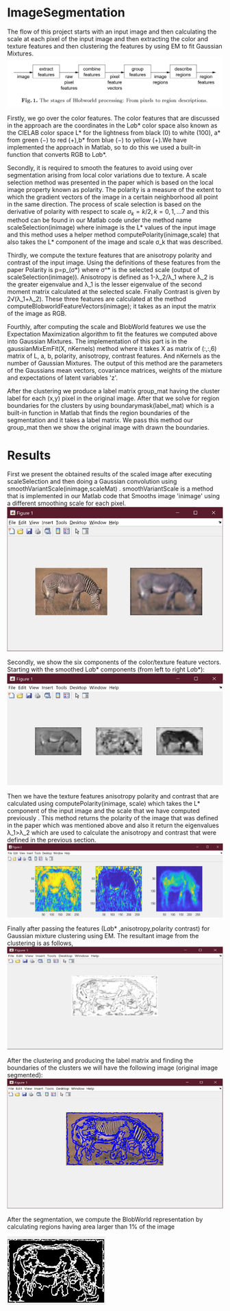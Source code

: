 # ImageSegmentation
 The flow of this project starts with an input image and then calculating the scale at each pixel of the input image and then extracting the color and texture features and then clustering the features by using EM to fit Gaussian Mixtures.
![alt text](https://raw.githubusercontent.com/hasanneo/ImageSegmentation/master/images/flow.jpg)

Firstly, we go over the color features. The color features that are discussed in the approach are the coordinates in the L*a*b* color space also known as the CIELAB color space L* for the lightness from black (0) to white (100), a* from green (−) to red (+),b* from blue (−) to yellow (+).We have implemented the approach in Matlab, so to do this we used a built-in function that converts RGB to L*a*b*.

Secondly, it is required to smooth the features to avoid using over segmentation arising from local color variations due to texture. A scale selection method was presented in the paper which is based on the local image property known as polarity. The polarity is a measure of the extent to which the gradient vectors of the image in a certain neighborhood all point in the same direction. The process of scale selection is based on the derivative of polarity with respect to scale $`σ_k=k/2 ,k=0,1,...7`$ and this method can be found in our Matlab code under the method name scaleSelection(inimage) where inimage is the L* values of the input image and this method uses a helper method computePolarity(inimage,scale) that also takes the L* component of the image and scale σ_k that was described.

Thirdly, we compute the texture features that are anisotropy polarity and contrast of the input image. Using the definitions of these features from the paper 
Polarity is p=p_(σ*) where σ^* is the selected scale (output of scaleSelection(inimage)). Anisotropy is defined as 1-λ_2/λ_1  where λ_2 is the greater eigenvalue and λ_1 is the lesser eigenvalue of the second moment matrix calculated at the selected scale. Finally Contrast is given by 2√(λ_1+λ_2). These three features are calculated at the method computeBlobworldFeatureVectors(inimage); it takes as an input the matrix of the image as RGB.

Fourthly, after computing the scale and BlobWorld features we use the Expectation Maximization algorithm to fit the features we computed above into Gaussian Mixtures. The implementation of this part is in the gaussianMixEmFit(X, nKernels) method where it takes X as matrix of (:,:,6) matrix of L, a, b, polarity, anisotropy, contrast features. And nKernels as the number of Gaussian Mixtures. The output of this method are the parameters of the Gaussians mean vectors, covariance matrices, weights of the mixture and expectations of latent variables 'z'.

After the clustering we produce a label matrix group_mat having the cluster label for each (x,y) pixel in the original image. After that we solve for region boundaries for the clusters by using boundarymask(label_mat) which is a built-in function in Matlab that finds the region boundaries of the segmentation and it takes a label matrix. We pass this method our group_mat then we show the original image with drawn the boundaries.

# Results
First we present the obtained results of the scaled image after executing scaleSelection and then doing a Gaussian convolution using smoothVariantScale(inimage,scaleMat) . smoothVariantScale is a method that is implemented in our Matlab code that Smooths image 'inimage' using a different smoothing scale for each pixel.
![alt text](https://raw.githubusercontent.com/hasanneo/ImageSegmentation/master/images/smoothed.jpg)

Secondly, we show the six components of the color/texture feature vectors. Starting with the smoothed L*a*b* components (from left to right L*a*b*):
![alt text](https://raw.githubusercontent.com/hasanneo/ImageSegmentation/master/images/color.jpg)

Then we have the texture features anisotropy polarity and contrast that are calculated using computePolarity(inimage, scale) which takes the L* component of the input image and the scale that we have computed previously . This method returns the polarity of the image that was defined in the paper which was mentioned above and also it return the eigenvalues λ_1>λ_2 which are used to calculate the anisotropy and contrast that were defined in the previous section.
![alt text](https://raw.githubusercontent.com/hasanneo/ImageSegmentation/master/images/texture.jpg)

Finally after passing the features (L*a*b* ,anisotropy,polarity contrast) for Gaussian mixture clustering using EM. The resultant image from the clustering is as follows,
![alt text](https://raw.githubusercontent.com/hasanneo/ImageSegmentation/master/images/em.jpg)

After the clustering and producing the label matrix and finding the boundaries of the clusters we will have the following image (original image segmented):
![alt text](https://raw.githubusercontent.com/hasanneo/ImageSegmentation/master/images/segmentation.jpg)

After the segmentation, we compute the BlobWorld representation by calculating regions having area larger than 1% of the image

![alt text](https://raw.githubusercontent.com/hasanneo/ImageSegmentation/master/images/blob.jpg)
